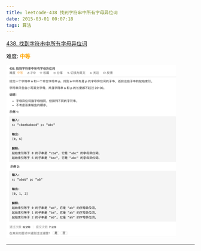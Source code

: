 ```yaml
---
title: leetcode-438 找到字符串中所有字母异位词
date: 2015-03-01 00:07:18
tags: 算法
---
```






[438. 找到字符串中所有字母异位词](https://leetcode-cn.com/problems/find-all-anagrams-in-a-string/)

难度:  <font color="orange">**中等**</font>


<img src="leetcode-438-找到字符串中所有字母异位词/0.png" width = 90% height = 50% />


<br>


---